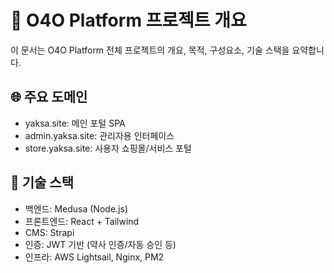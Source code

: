 # 🧭 O4O Platform 프로젝트 개요

이 문서는 O4O Platform 전체 프로젝트의 개요, 목적, 구성요소, 기술 스택을 요약합니다.

## 🌐 주요 도메인
- yaksa.site: 메인 포털 SPA
- admin.yaksa.site: 관리자용 인터페이스
- store.yaksa.site: 사용자 쇼핑몰/서비스 포털

## 🧱 기술 스택
- 백엔드: Medusa (Node.js)
- 프론트엔드: React + Tailwind
- CMS: Strapi
- 인증: JWT 기반 (약사 인증/자동 승인 등)
- 인프라: AWS Lightsail, Nginx, PM2
